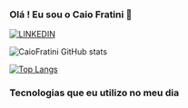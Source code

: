### Olá ! Eu sou o Caio Fratini 🤙

[![LINKEDIN](https://img.shields.io/badge/LinkedIn-0077B5?style=for-the-badge&logo=linkedin&logoColor=white)](https://www.linkedin.com/in/caio-fratini/)


![CaioFratini GitHub stats](https://github-readme-stats.vercel.app/api?username=CaioFratini&show_icons=true&theme=tokyonight)

[![Top Langs](https://github-readme-stats.vercel.app/api/top-langs/?username=CaioFratini)](https://github.com/CaioFratini/github-readme-stats)

### Tecnologias que eu utilizo no meu dia 
